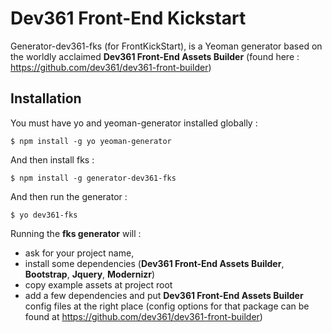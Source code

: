 Dev361 Front-End Kickstart
========================

Generator-dev361-fks (for FrontKickStart), is a Yeoman generator based on the worldly acclaimed **Dev361 Front-End Assets Builder** (found here : https://github.com/dev361/dev361-front-builder)
       
## Installation

You must have yo and yeoman-generator installed globally :
```
$ npm install -g yo yeoman-generator
```
And then install fks :
```
$ npm install -g generator-dev361-fks
```
And then run the generator :
```
$ yo dev361-fks
```

Running the **fks generator** will :
 * ask for your project name, 
 * install some dependencies (**Dev361 Front-End Assets Builder**, **Bootstrap**, **Jquery**, **Modernizr**)
 * copy example assets at project root
 * add a few dependencies and put **Dev361 Front-End Assets Builder** config files at the right place (config options for that package can be found at https://github.com/dev361/dev361-front-builder)